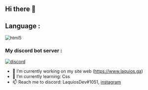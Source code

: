 ## Hi there 👋

## Language : 
<img alt="html5" src="https://camo.githubusercontent.com/0c3a16a22ae058cfe38a06dc9ea16404cf006409262f547c9ccfa3ec8b30f71e/68747470733a2f2f696d672e736869656c64732e696f2f62616467652f2d48544d4c352d4533344632363f7374796c653d666c61742d737175617265266c6f676f3d68746d6c35266c6f676f436f6c6f723d7768697465" data-canonical-src="https://img.shields.io/badge/-HTML5-E34F26?style=flat-square&amp;logo=html5&amp;logoColor=white" style="max-width:100%;">

### My discord bot server : 

<a href="https://discord.gg/EaekbKMet5" rel="nofollow"><img src="https://camo.githubusercontent.com/07c4e96b0fbe7e63d44e8fb7e40cfb622c4dbdd699ca4263abd471e3b5147a44/68747470733a2f2f646973636f72642e636f6d2f6170692f6775696c64732f3535393431343436363636343436343338342f7769646765742e706e67" alt="discord" data-canonical-src="https://discord.com/api/guilds/559414466664464384/widget.png" style="max-width:100%;"></a>

- 🔭 I’m currently working on my site web (<a href="https://www.laquios.ga">https://www.laquios.ga</a>)
- 🌱 I’m currently learning: Css
- 📫 Reach me to discord: LaquiosDev#1051, <a href="https://instagram.com/laquios/" target="bank">instagram</a>
